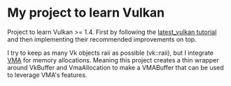 # My project to learn Vulkan

Project to learn Vulkan >= 1.4. First by following the [latest_vulkan tutorial](https://docs.vulkan.org/tutorial/latest/00_Introduction.html) and then implementing their recommended improvements on top.

I try to keep as many Vk objects raii as possible (vk::raii), but I integrate [VMA](https://github.com/GPUOpen-LibrariesAndSDKs/VulkanMemoryAllocator) for memory allocations. Meaning this project creates a thin wrapper around VkBuffer and VmaAllocation to make a VMABuffer that can be used to leverage VMA's features.

